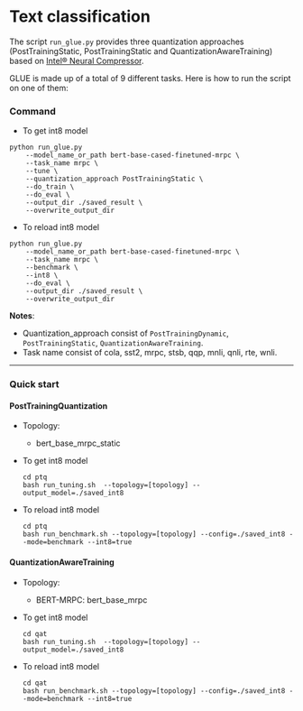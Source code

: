 # Text classification

The script `run_glue.py` provides three quantization approaches (PostTrainingStatic, PostTrainingStatic and QuantizationAwareTraining) based on [Intel® Neural Compressor](https://github.com/intel/neural-compressor).

GLUE is made up of a total of 9 different tasks. Here is how to run the script on one of them:
### Command

 - To get int8 model

```
python run_glue.py     
    --model_name_or_path bert-base-cased-finetuned-mrpc \
    --task_name mrpc \     
    --tune \     
    --quantization_approach PostTrainingStatic \     
    --do_train \     
    --do_eval \     
    --output_dir ./saved_result \  
    --overwrite_output_dir
```
 - To reload int8 model

```
python run_glue.py     
    --model_name_or_path bert-base-cased-finetuned-mrpc \
    --task_name mrpc \     
    --benchmark \
    --int8 \
    --do_eval \     
    --output_dir ./saved_result \  
    --overwrite_output_dir
```

**Notes**: 
 - Quantization_approach consist of `PostTrainingDynamic`, `PostTrainingStatic`, `QuantizationAwareTraining`.
 - Task name consist of cola, sst2, mrpc, stsb, qqp, mnli, qnli, rte, wnli.


------------------------------------------------------
### Quick start

#### PostTrainingQuantization
 - Topology: 
    - bert_base_mrpc_static

 - To get int8 model

    ```
    cd ptq
    bash run_tuning.sh  --topology=[topology] --output_model=./saved_int8
    ```

 - To reload int8 model

    ```
    cd ptq
    bash run_benchmark.sh --topology=[topology] --config=./saved_int8 --mode=benchmark --int8=true
    ```

#### QuantizationAwareTraining

- Topology: 
    - BERT-MRPC: bert_base_mrpc

 - To get int8 model

    ```
    cd qat
    bash run_tuning.sh  --topology=[topology] --output_model=./saved_int8
    ```

 - To reload int8 model

    ```
    cd qat
    bash run_benchmark.sh --topology=[topology] --config=./saved_int8 --mode=benchmark --int8=true
    ```









